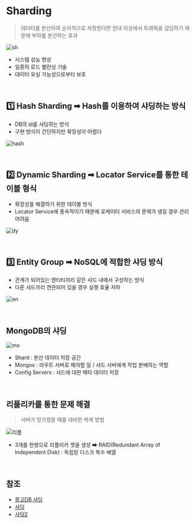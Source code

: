 # Sharding

> 데이터를 분산하여 순차적으로 저장한다면 한대 이상에서 트래픽을 감당하기 때문에 부하를 분산하는 효과

![sh](https://img1.daumcdn.net/thumb/R1280x0/?scode=mtistory2&fname=https%3A%2F%2Fblog.kakaocdn.net%2Fdn%2FbCnsXP%2FbtrsRQh7FZ3%2F2dar45kEQGOrKKyXpHTgLk%2Fimg.png)

- 시스템 성능 향상
- 일종의 로드 밸런싱 기술
- 데이터 유실 가능성으로부터 보호

<br/>

## 1️⃣ Hash Sharding ➡ Hash를 이용하여 샤딩하는 방식

- DB의 id를 샤딩하는 방식
- 구현 방식이 간단하지만 확장성이 어렵다

![hash](https://nesoy.github.io/assets/posts/20180530/1.png)

<br/>

## 2️⃣ Dynamic Sharding ➡ Locator Service를 통한 테이블 형식
- 확장성을 해결하기 위한 테이블 방식
- Locator Service에 종속적이기 때문에 로케이터 서비스의 문제가 생길 경우 관리 어려움


![dy](https://nesoy.github.io/assets/posts/20180530/2.png)

<br/>

## 3️⃣ Entity Group ➡ NoSQL에 적합한 샤딩 방식
- 관계가 되어있는 엔티티끼리 같은 샤드 내에서 구성하는 방식
- 다른 샤드끼리 연관되어 있을 경우 실행 효율 저하


![en](https://nesoy.github.io/assets/posts/20180530/3.png)

<br/>


## MongoDB의 샤딩

![mo](https://img1.daumcdn.net/thumb/R1280x0/?scode=mtistory2&fname=https%3A%2F%2Fblog.kakaocdn.net%2Fdn%2FbzyU8S%2FbtrmY4M91aK%2FCEMPXOxQvhVCFjQ1lFk2Sk%2Fimg.png)

- Shard : 분산 데이터 저장 공간
- Mongos : 라우트 서버로 해야할 일 / 샤드 서버에게 작업 분배하는 역할
- Config Servers : 샤드에 대한 메타 데이터 저장

<br/>


## 리플리카를 통한 문제 해결

> 서버가 망가졌을 때를 대비한 복제 방법

![리플](https://img1.daumcdn.net/thumb/R1280x0/?scode=mtistory2&fname=https%3A%2F%2Fblog.kakaocdn.net%2Fdn%2Fbxm1dj%2FbtrmWsvjQh3%2FNISd4zrEOIvO7DDBJbcHC1%2Fimg.png)

- 3개를 한쌍으로 리플리카 셋을 생성 ➡ RAID(Redundant Array of Independent Disk) : 독립된 디스크 복수 배열


<br/>

## 참조

- [몽고DB 샤딩](https://dev-cini.tistory.com/36)
- [샤딩](https://nesoy.github.io/articles/2018-05/Database-Shard)
- [샤딩2](https://minkwon4.tistory.com/317)